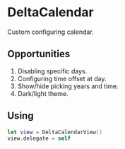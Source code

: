 # DeltaCalendar
Custom configuring calendar.

## Opportunities
1. Disabling specific days.
2. Configuring time offset at day.
3. Show/hide picking years and time.
4. Dark/light theme.

## Using
```swift
let view = DeltaCalendarView()
view.delegate = self
```
